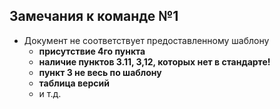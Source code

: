## Замечания к команде №1

- Документ не соответствует предоставленному шаблону
  - __присутствие 4го пункта__
  - __наличие пунктов 3.11, 3,12, которых нет в стандарте!__
  - __пункт 3 не весь по шаблону__
  - __таблица версий__
  - и т.д.
